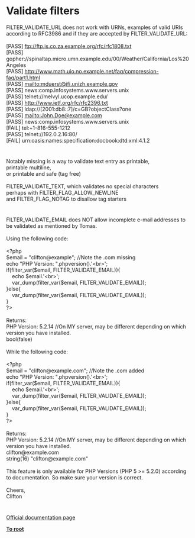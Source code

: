# Validate filters




<div class="phpcode"><span class="html">
FILTER_VALIDATE_URL does not work with URNs, examples of valid URIs according to RFC3986 and if they are accepted by FILTER_VALIDATE_URL:
<br>
<br>[PASS] <a href="ftp://ftp.is.co.za.example.org/rfc/rfc1808.txt" rel="nofollow" target="_blank">ftp://ftp.is.co.za.example.org/rfc/rfc1808.txt</a>
<br>[PASS] gopher://spinaltap.micro.umn.example.edu/00/Weather/California/Los%20Angeles
<br>[PASS] <a href="http://www.math.uio.no.example.net/faq/compression-faq/part1.html" rel="nofollow" target="_blank">http://www.math.uio.no.example.net/faq/compression-faq/part1.html</a>
<br>[PASS] <a href="mailto:mduerst@ifi.unizh.example.gov" rel="nofollow" target="_blank">mailto:mduerst@ifi.unizh.example.gov</a>
<br>[PASS] news:comp.infosystems.www.servers.unix
<br>[PASS] telnet://melvyl.ucop.example.edu/
<br>[PASS] <a href="http://www.ietf.org/rfc/rfc2396.txt" rel="nofollow" target="_blank">http://www.ietf.org/rfc/rfc2396.txt</a>
<br>[PASS] ldap://[2001:db8::7]/c=GB?objectClass?one
<br>[PASS] <a href="mailto:John.Doe@example.com" rel="nofollow" target="_blank">mailto:John.Doe@example.com</a>
<br>[PASS] news:comp.infosystems.www.servers.unix
<br>[FAIL] tel:+1-816-555-1212
<br>[PASS] telnet://192.0.2.16:80/
<br>[FAIL] urn:oasis:names:specification:docbook:dtd:xml:4.1.2</span>
</div>
  

#


<div class="phpcode"><span class="html">
Notably missing is a way to validate text entry as printable,<br>printable multiline,<br>or printable and safe (tag free)<br><br>FILTER_VALIDATE_TEXT, which validates no special characters<br>perhaps with FILTER_FLAG_ALLOW_NEWLINE<br>and FILTER_FLAG_NOTAG to disallow tag starters</span>
</div>
  

#


<div class="phpcode"><span class="html">
FILTER_VALIDATE_EMAIL does NOT allow incomplete e-mail addresses to be validated as mentioned by Tomas.
<br>
<br>Using the following code:
<br>
<br><span class="default">&lt;?php
<br>$email </span><span class="keyword">= </span><span class="string">&quot;clifton@example&quot;</span><span class="keyword">; </span><span class="comment">//Note the .com missing
<br></span><span class="keyword">echo </span><span class="string">&quot;PHP Version: &quot;</span><span class="keyword">.</span><span class="default">phpversion</span><span class="keyword">().</span><span class="string">&apos;&lt;br&gt;&apos;</span><span class="keyword">;
<br>if(</span><span class="default">filter_var</span><span class="keyword">(</span><span class="default">$email</span><span class="keyword">, </span><span class="default">FILTER_VALIDATE_EMAIL</span><span class="keyword">)){
<br>&#xA0; &#xA0; echo </span><span class="default">$email</span><span class="keyword">.</span><span class="string">&apos;&lt;br&gt;&apos;</span><span class="keyword">;
<br>&#xA0; &#xA0; </span><span class="default">var_dump</span><span class="keyword">(</span><span class="default">filter_var</span><span class="keyword">(</span><span class="default">$email</span><span class="keyword">, </span><span class="default">FILTER_VALIDATE_EMAIL</span><span class="keyword">));
<br>}else{
<br>&#xA0; &#xA0; </span><span class="default">var_dump</span><span class="keyword">(</span><span class="default">filter_var</span><span class="keyword">(</span><span class="default">$email</span><span class="keyword">, </span><span class="default">FILTER_VALIDATE_EMAIL</span><span class="keyword">));&#xA0; &#xA0; 
<br>}
<br></span><span class="default">?&gt;
<br></span>
<br>Returns:
<br>PHP Version: 5.2.14 //On MY server, may be different depending on which version you have installed.
<br>bool(false)
<br>
<br>While the following code:
<br>
<br><span class="default">&lt;?php
<br>$email </span><span class="keyword">= </span><span class="string">&quot;clifton@example.com&quot;</span><span class="keyword">; </span><span class="comment">//Note the .com added
<br></span><span class="keyword">echo </span><span class="string">&quot;PHP Version: &quot;</span><span class="keyword">.</span><span class="default">phpversion</span><span class="keyword">().</span><span class="string">&apos;&lt;br&gt;&apos;</span><span class="keyword">;
<br>if(</span><span class="default">filter_var</span><span class="keyword">(</span><span class="default">$email</span><span class="keyword">, </span><span class="default">FILTER_VALIDATE_EMAIL</span><span class="keyword">)){
<br>&#xA0; &#xA0; echo </span><span class="default">$email</span><span class="keyword">.</span><span class="string">&apos;&lt;br&gt;&apos;</span><span class="keyword">;
<br>&#xA0; &#xA0; </span><span class="default">var_dump</span><span class="keyword">(</span><span class="default">filter_var</span><span class="keyword">(</span><span class="default">$email</span><span class="keyword">, </span><span class="default">FILTER_VALIDATE_EMAIL</span><span class="keyword">));
<br>}else{
<br>&#xA0; &#xA0; </span><span class="default">var_dump</span><span class="keyword">(</span><span class="default">filter_var</span><span class="keyword">(</span><span class="default">$email</span><span class="keyword">, </span><span class="default">FILTER_VALIDATE_EMAIL</span><span class="keyword">));&#xA0; &#xA0; 
<br>}
<br></span><span class="default">?&gt;
<br></span>
<br>Returns:
<br>PHP Version: 5.2.14 //On MY server, may be different depending on which version you have installed.
<br>clifton@example.com
<br>string(16) &quot;clifton@example.com&quot;
<br>
<br>This feature is only available for PHP Versions (PHP 5 &gt;= 5.2.0) according to documentation. So make sure your version is correct.
<br>
<br>Cheers,
<br>Clifton</span>
</div>
  

#

[Official documentation page](https://www.php.net/manual/en/filter.filters.validate.php)

**[To root](/README.md)**